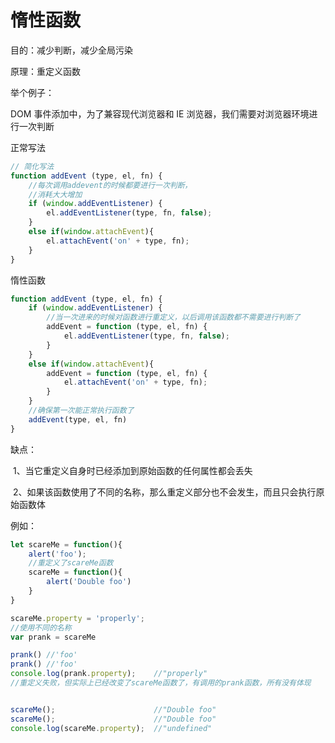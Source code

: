 # 惰性函数

目的：减少判断，减少全局污染

原理：重定义函数

举个例子：

DOM 事件添加中，为了兼容现代浏览器和 IE 浏览器，我们需要对浏览器环境进行一次判断

正常写法

```javascript
// 简化写法
function addEvent (type, el, fn) {
    //每次调用addevent的时候都要进行一次判断，
    //消耗大大增加
    if (window.addEventListener) {
        el.addEventListener(type, fn, false);
    }
    else if(window.attachEvent){
        el.attachEvent('on' + type, fn);
    }
}
```

惰性函数

```javascript
function addEvent (type, el, fn) {
    if (window.addEventListener) {
        //当一次进来的时候对函数进行重定义，以后调用该函数都不需要进行判断了
        addEvent = function (type, el, fn) {
            el.addEventListener(type, fn, false);
        }
    }
    else if(window.attachEvent){
        addEvent = function (type, el, fn) {
            el.attachEvent('on' + type, fn);
        }
    }
    //确保第一次能正常执行函数了
    addEvent(type, el, fn)
}
```



缺点：

​	1、当它重定义自身时已经添加到原始函数的任何属性都会丢失

​	 2、如果该函数使用了不同的名称，那么重定义部分也不会发生，而且只会执行原始函数体

例如：

```javascript
let scareMe = function(){
    alert('foo');
    //重定义了scareMe函数
    scareMe = function(){
        alert('Double foo')
    }
}

scareMe.property = 'properly';
//使用不同的名称
var prank = scareMe

prank() //'foo'
prank() //'foo'
console.log(prank.property);    //"properly"
//重定义失败，但实际上已经改变了scareMe函数了，有调用的prank函数，所有没有体现


scareMe();                      //"Double foo"
scareMe();                      //"Double foo"
console.log(scareMe.property);  //"undefined"
```

